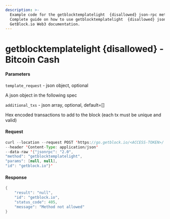 ```yaml
---
description: >-
  Example code for the getblocktemplatelight  {disallowed} json-rpc method.
  Сomplete guide on how to use getblocktemplatelight  {disallowed} json-rpc in
  GetBlock.io Web3 documentation.
---
```


# getblocktemplatelight {disallowed} - Bitcoin Cash

#### Parameters

`template_request` - json object, optional

A json object in the following spec

`additional_txs` - json array, optional, default=\[]

Hex encoded transactions to add to the block (each tx must be unique and valid)

#### Request

```java
curl --location --request POST 'https://go.getblock.io/<ACCESS-TOKEN>/' 
--header 'Content-Type: application/json' 
--data-raw '{"jsonrpc": "2.0",
"method": "getblocktemplatelight",
"params": [null, null],
"id": "getblock.io"}'
```

#### Response

```java
{
    "result": "null",
    "id": "getblock.io",
    "status_code": 405,
    "message": "Method not allowed"
}
```
